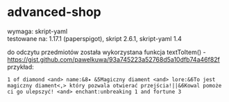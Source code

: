 # advanced-shop

wymaga: skript-yaml<br />
testowane na: 1.17.1 (paperspigot), skript 2.6.1, skript-yaml 1.4<br />

do odczytu przedmiotów została wykorzystana funkcja textToItem() - https://gist.github.com/pawelkuwa/93a745223a52768d5a10dfb74a46f82f<br />
przykład: <br />
```
1 of diamond <and> name:&8✦ &5Magiczny diament <and> lore:&6To jest magiczny diament<,> który pozwala otwierać przejścia!||&6Kowal pomoże ci go ulepszyć! <and> enchant:unbreaking 1 and fortune 3
```